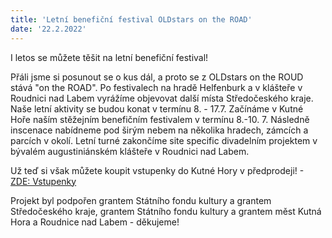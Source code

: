 ```yaml
---
title: 'Letní benefiční festival OLDstars on the ROAD'
date: '22.2.2022'
---
```

I letos se můžete těšit na letní benefiční festival! 

Přáli jsme si posunout se o kus dál, a proto se z OLDstars on the ROUD stává "on the ROAD". Po festivalech na hradě Helfenburk a v klášteře v Roudnici nad Labem vyrážíme objevovat další místa Středočeského kraje. 
Naše letní aktivity se budou konat v termínu 8. - 17.7. Začínáme v Kutné Hoře naším stěžejním benefičním festivalem v termínu 8.-10. 7. Následně inscenace nabídneme pod širým nebem na několika hradech, zámcích a parcích v okolí. Letní turné zakončíme site specific divadelním projektem v bývalém augustiniánském klášteře v Roudnici nad Labem. 

Už teď si však můžete koupit vstupenky do Kutné Hory v předprodeji! - [ZDE: Vstupenky](https://www.goforboom.com/events/oldstars-on-the-road-kutna-hora)

Projekt byl podpořen grantem Státního fondu kultury a grantem Středočeského kraje, grantem Státního fondu kultury a grantem měst Kutná Hora a Roudnice nad Labem - děkujeme!
